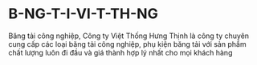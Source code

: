 # B-NG-T-I-VI-T-TH-NG
Băng tải công nghiệp, Công ty Việt Thống Hưng Thịnh là công ty chuyên cung cấp các loại băng tải công nghiệp, phụ kiện băng tải với sản phẩm chất lượng luôn đi đầu và giá thành hợp lý nhất cho mọi khách hàng
